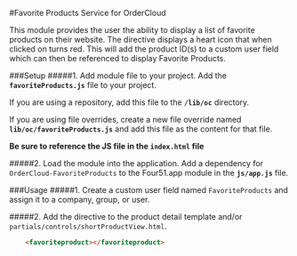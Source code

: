 #Favorite Products Service for OrderCloud

This module provides the user the ability to display a list of favorite products on their website. The directive displays a heart icon that when clicked on turns red. This will add the product ID(s) to a custom user field which can then be referenced to display Favorite Products. 

###Setup
#####1. Add module file to your project.
Add the **`favoriteProducts.js`** file to your project.

If you are using a repository, add this file to the **`/lib/oc`** directory.

If you are using file overrides, create a new file override named **`lib/oc/favoriteProducts.js`** and add this file as the content for that file.

**Be sure to reference the JS file in the `index.html` file**

#####2. Load the module into the application.
Add a dependency for `OrderCloud-FavoriteProducts` to the Four51.app module in the **`js/app.js`** file.

###Usage
#####1. Create a custom user field named `FavoriteProducts` and assign it to a company, group, or user.

#####2. Add the directive to the product detail template and/or `partials/controls/shortProductView.html`.

```html
    <favoriteproduct></favoriteproduct>
```
